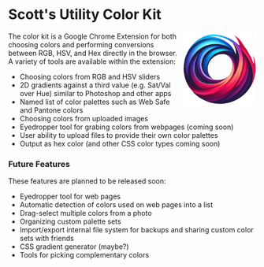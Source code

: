 # Scott's Utility Color Kit

<img src="images/color-picker-logo.png" align="right" 
  alt="Color Kollector logo by Scott Mitting" 
  width="150" height="150" />

The color kit is a Google Chrome Extension for both choosing colors 
and performing conversions between RGB, HSV, and Hex directly in the browser.
A variety of tools are available within the extension:

* Choosing colors from RGB and HSV sliders
* 2D gradients against a third value (e.g. Sat/Val over Hue) similar to Photoshop and other apps
* Named list of color palettes such as Web Safe and Pantone colors
* Choosing colors from uploaded images
* Eyedropper tool for grabing colors from webpages (coming soon)
* User ability to upload files to provide their own color palettes
* Output as hex color (and other CSS color types coming soon)

### Future Features

These features are planned to be released soon:

* Eyedropper tool for web pages
* Automatic detection of colors used on web pages into a list
* Drag-select multiple colors from a photo
* Organizing custom palette sets
* Import/export internal file system for backups and sharing custom color sets with friends
* CSS gradient generator (maybe?)
* Tools for picking complementary colors


  
